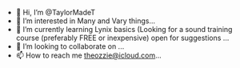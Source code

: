 - 👋 Hi, I’m @TaylorMadeT
- 👀 I’m interested in Many and Vary things...
- 🌱 I’m currently learning Lynix basics (Looking for a sound training course (preferably FREE or inexpensive) open for suggestions ...
- 💞️ I’m looking to collaborate on ...
- 📫 How to reach me theozzie@icloud.com...

<!---
TaylorMadeT/TaylorMadeT is a ✨ special ✨ repository because its `README.md` (this file) appears on your GitHub profile.
You can click the Preview link to take a look at your changes.
--->
